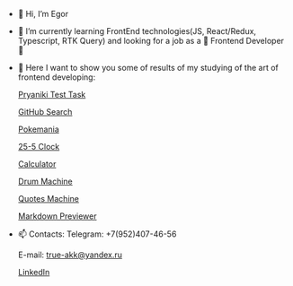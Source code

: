 - 👋 Hi, I’m Egor
- 🌱 I’m currently learning FrontEnd technologies(JS, React/Redux, Typescript, RTK Query) and looking for a job as a 💞️ Frontend Developer 💞️
- 👀 Here I want to show you some of results of my studying of the art of frontend developing:

  [Pryaniki Test Task](https://must4ch3z.github.io/Pryaniki/)

  [GitHub Search](https://must4ch3z.github.io/Github-Search/)
  
  [Pokemania](https://must4ch3z.github.io/Pokemania/)
  
  [25-5 Clock](https://must4ch3z.github.io/25-5-Clock/)
  
  [Calculator](https://must4ch3z.github.io/Calculator/)
  
  [Drum Machine](https://must4ch3z.github.io/Drum-Machine/)
  
  [Quotes Machine](https://must4ch3z.github.io/Quotes-Machine/)
  
  [Markdown Previewer](https://must4ch3z.github.io/Markdown-Previewer/)
- 📫 Contacts: 
  Telegram: +7(952)407-46-56
  
  E-mail: true-akk@yandex.ru
  
  [LinkedIn](https://www.linkedin.com/in/egor-13884125a/)

